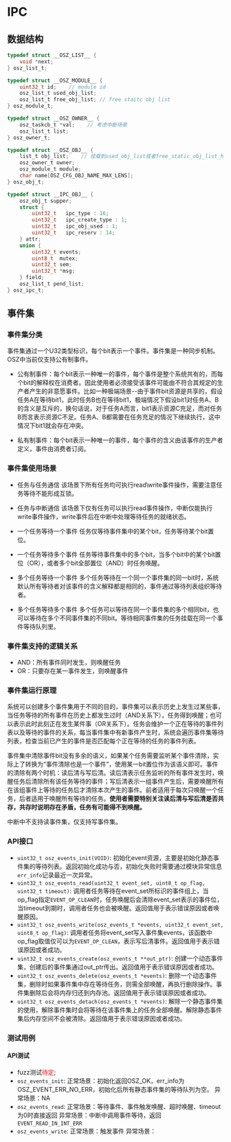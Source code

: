 # IPC

## 数据结构

```c
typedef struct __OSZ_LIST__ {
    void *next;
} osz_list_t;

typedef struct __OSZ_MODULE__ {
    uint32_t id;    // module id
    osz_list_t used_obj_list;
    osz_list_t free_obj_list; // free staitc obj list
} osz_module_t;

typedef struct __OSZ_OWNER__ {
    osz_taskcb_t *val;    // 考虑中断场景
    osz_list_t list;
} osz_owner_t;

typedef struct __OSZ_OBJ__ {
    list_t obj_list;    // 挂载到used_obj_list或者free_static_obj_list_head
    osz_owner_t owner;
    osz_module_t module;
    char name[OSZ_CFG_OBJ_NAME_MAX_LENS];
} osz_obj_t;

typedef struct __IPC_OBJ__ {
    osz_obj_t supper;
    struct {
        uint32_t   ipc_type : 16;
        uint32_t   ipc_create_type : 1;
        uint32_t   ipc_obj_used : 1;
        uint32_t   ipc_reserv : 14;
    } attr;
    union {
        uint32_t events;
        uint8_t  mutex;
        uint32_t sem;
        uint32_t *msg;
    } field;
    osz_list_t pend_list;
} osz_ipc_t;
```

## 事件集

### 事件集分类

事件集通过一个U32类型标识，每个bit表示一个事件。事件集是一种同步机制。OSZ中当前仅支持公有制事件。
* 公有制事件：每个bit表示一种唯一的事件，每个事件是整个系统共有的，而每个bit的解释权在消费者。因此使用者必须接受该事件可能由不符合其规定的生产者产生的非意愿事件。比如一种极端场景--由于事件bit资源是共享的，假设任务A在等待bit1，此时任务B也在等待bit1，极端情况下假设bit1对任务A、B的含义是互斥的，换句话说，对于任务A而言，bit1表示资源C充足，而对任务B而言表示资源C不足。任务A、B都需要在任务充足的情况下继续执行，这中情况下bit1就会存在冲突。

* 私有制事件：每个bit表示一种唯一的事件，每个事件的含义由该事件的生产者定义，事件由消费者订阅。

### 事件集使用场景

* 任务与任务通信
  该场景下所有任务均可执行read\write事件操作，需要注意任务等待不能形成互锁。

* 任务与中断通信
  该场景下仅有任务可以执行read事件操作，中断仅能执行write事件操作，write事件后在中断中处理等待任务的就绪状态。

* 一个任务等待一个事件
  任务仅等待事件集中的某个bit，任务等待某个bit置位。

* 一个任务等待多个事件
  任务等待事件集中的多个bit，当多个bit中的某个bit置位（OR），或者多个bit全部置位（AND）时任务唤醒。

* 多个任务等待一个事件
  多个任务等待在一个同一个事件集的同一bit时，系统默认所有等待者对该事件的含义解释都是相同的，事件通过等待列表组织等待者。

* 多个任务等待多个事件
  多个任务可以等待在同一个事件集的多个相同bit，也可以等待在多个不同事件集的不同bit。等待相同事件集的任务挂载在同一个事件等待队列里。

### 事件集支持的逻辑关系

* AND：所有事件同时发生，则唤醒任务
* OR：只要存在某一事件发生，则唤醒事件

### 事件集运行原理

系统可以创建多个事件集用于不同的目的，事件集可以表示历史上发生过某些事，当任务等待的所有事件在历史上都发生过时（AND关系下），任务得到唤醒；也可以表示此时此刻正在发生某件事（OR关系下）。任务会维护一个正在等待的事件列表以及等待的事件的关系，每当事件集中有新事件产生时，系统会遍历事件集等待列表，检查当前已产生的事件是否匹配每个正在等待的任务的事件列表。

事件集中清除事件bit没有多余的语义，如果某个任务需要监听某个事件清除，实际上了转换为“事件清除也是一个事件”，使用某一bit置位作为该语义即可。事件的清除有两个时机：读后清与写后清。读后清表示任务监听的所有事件发生时，唤醒任务后清除所有该任务等待的事件；写后清表示一组事件产生后，需要唤醒所有在该组事件上等待的任务后才清除本次产生的事件。前者适用于每次只唤醒一个任务，后者适用于唤醒所有等待的任务。**使用者需要特别关注读后清与写后清是否共存，共存时说明存在矛盾，任务有可能得不到唤醒。**

中断中不支持读事件集，仅支持写事件集。

### API接口

* `uint32_t osz_events_init(VOID)`: 初始化event资源，主要是初始化静态事件集的等待列表。返回初始化成功与否，初始化失败时需要通过模块异常信息`err_info`记录最近一次异常。
* `uint32_t osz_events_read(uint32_t event_set, uint8_t op_flag, uint32_t timeout)`: 调用者任务等待在event_set所标识的事件组上，当op_flag指定`EVENT_OP_CLEAN`时，任务唤醒后会清除event_set表示的事件位，当timeout到期时，调用者任务也会被唤醒。返回值用于表示错误原因或者唤醒原因。
* `uint32_t osz_events_write(osz_events_t *events, uint32_t event_set, uint8_t op_flag)`: 调用者任务将event_set写入事件集events，该函数中op_flag取值仅可以为`EVENT_OP_CLEAN`，表示写后清事件。返回值用于表示错误原因或者成功。
* `uint32_t osz_events_create(osz_events_t **out_ptr)`: 创建一个动态事件集，创建后的事件集通过out_ptr传出。返回值用于表示错误原因或者成功。
* `uint32_t osz_events_delete(osz_events_t *events)`: 删除一个动态事件集，删除时如果事件集中存在等待任务，则需全部唤醒，再执行删除操作。事件集删除后会将内存归还到内存池。返回值用于表示错误原因或者成功。
* `uint32_t osz_events_detach(osz_events_t *events)`: 解除一个静态事件集的使用，解除事件集时会将等待在该事件集上的任务全部唤醒。解除静态事件集后内存空间不会被清除。返回值用于表示错误原因或者成功。

### 测试用例

#### API测试

* fuzz测试<font color='red'>待定</font>;
* `osz_events_init`: 
  正常场景：初始化返回OSZ_OK，err_info为OSZ_EVENT_ERR_NO_ERR，初始化后所有静态事件集的等待队列为空。
  异常场景：NA
* `osz_events_read`: 
  正常场景：等待事件、事件触发唤醒、超时唤醒、timeout为0时直接返回
  异常场景：中断中调用事件等待，返回`EVENT_READ_IN_INT_ERR`
* `osz_events_write`: 
  正常场景：触发事件
  异常场景：